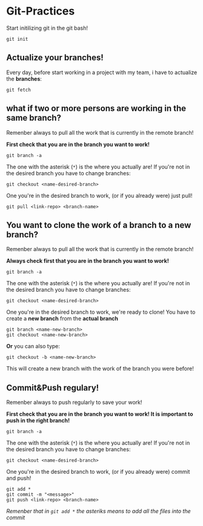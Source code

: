 # Git-Practices

Start initilizing git in the git bash!
```
git init
```

## Actualize your branches!
Every day, before start working in a project with my team, i have to actualize the **branches**:
```
git fetch
```

## what if two or more persons are working in the same **branch**?
Remenber always to pull all the work that is currently in the remote branch!

**First check that you are in the branch you want to work!**
```
git branch -a
```
The one with the asterisk (`*`) is the where you actually are! 
If you're not in the desired branch you have to change branches:
```
git checkout <name-desired-branch>
```

One you're in the desired branch to work, (or if you already were) just pull!
```
git pull <link-repo> <branch-name>
```

## You want to clone the work of a **branch** to a **new branch**?
Remenber always to pull all the work that is currently in the remote branch!

**Always check first that you are in the branch you want to work!**
```
git branch -a
```
The one with the asterisk (`*`) is the where you actually are! 
If you're not in the desired branch you have to change branches:
```
git checkout <name-desired-branch>
```

One you're in the desired branch to work, we're ready to clone! You have to create a **new branch** from the **actual branch**
```
git branch <name-new-branch>
git checkout <name-new-branch>
```

**Or** you can also type:
```
git checkout -b <name-new-branch>
```

This will create a new branch with the work of the branch you were before!

## Commit&Push regulary!
Remenber always to push regularly to save your work!  

**First check that you are in the branch you want to work! It is important to push in the right branch!**
```
git branch -a
```
The one with the asterisk (`*`) is the where you actually are! 
If you're not in the desired branch you have to change branches:
```
git checkout <name-desired-branch>
```

One you're in the desired branch to work, (or if you already were) commit and push!
```
git add * 
git commit -m "<message>"
git push <link-repo> <branch-name>
```

*Remenber that in `git add *` the asteriks means to add all the files into the commit*


